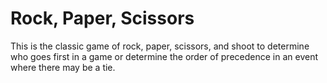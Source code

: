 # Rock, Paper, Scissors
This is the classic game of rock, paper, scissors, and shoot to determine who goes first in a game or determine the order of precedence in an event where there may be a tie.
